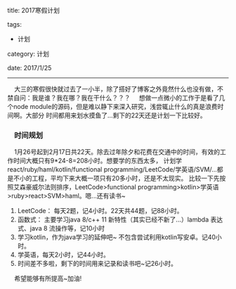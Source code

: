 title: 2017寒假计划

tags: 

- 计划

category: 计划

date: 2017/1/25

---


&nbsp;&nbsp;&nbsp;&nbsp;大三的寒假很快就过去了一小半，除了搭好了博客之外竟然什么也没有做，不禁自问：我是谁？我在哪？我在干什么？？？
&nbsp;&nbsp;&nbsp;&nbsp;想做一点微小的工作于是看了几个node module的源码，但是难以静下来深入研究，浅尝辄止什么的真是浪费时间啊。大部分
时间都用来划水摸鱼了...剩下的22天还是计划一下比较好。
<!--more-->
### &nbsp;&nbsp;&nbsp;&nbsp;时间规划
&nbsp;&nbsp;&nbsp;&nbsp;1月26号起到2月17日共22天。除去过年除夕和花费在交通中的时间，有效的工作时间大概只有9*24-8=208小时。想要学的东西太多，
计划学react/ruby/haml/kotlin/functional programming/LeetCode/学英语/SVM/...都是不小的工程，平均下来大概一项只有20多小时，还是不太现实。
比较一下先按照艾森豪威尔法则排序，LeetCode>functional programming>kotlin>学英语>ruby>react>SVM>haml。嗯...还有读书~
1. LeetCode： 每天2题，记4小时。22天共44题，记88小时。
2. 函数式： 主要学习java 8/c++ 11 新特性（其实已经不新了...）lambda 表达式、java 8 流操作等，记10小时
3. 学习kotlin，作为java学习的延伸吧~ 不包含尝试利用kotlin写安卓。记40小时。
4. 学英语，每天2小时，记44小时。
5. 时间差不多啦，剩下的时间用来记录和读书吧~记26小时。

&nbsp;&nbsp;&nbsp;&nbsp;希望能够有所提高~加油!